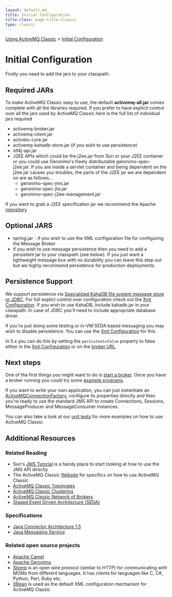```yaml
---
layout: default_md
title: Initial Configuration 
title-class: page-title-classic
type: classic
---
```


[Using ActiveMQ Classic](using-activemq-classic) > [Initial Configuration](initial-configuration)


Initial Configuration
=====================

Firstly you need to add the jars to your classpath.

Required JARs
-------------

To make ActiveMQ Classic easy to use, the default **activemq-all.jar** comes complete with all the libraries required. If you prefer to have explicit control over all the jars used by ActiveMQ Classic here is the full list of individual jars required

*   activemq-broker.jar
*   activemq-client.jar
*   activeio-core.jar
*   activemq-kahadb-store.jar (if you wish to use persistence)
*   slf4j-api.jar
*   J2EE APIs which could be the j2ee.jar from Sun or your J2EE container or you could use Geronimo's freely distributable geronimo-spec-j2ee.jar. If you are inside a servlet container and being dependent on the j2ee.jar causes you troubles, the parts of the J2EE jar we are dependent on are as follows...
    *   geronimo-spec-jms.jar
    *   geronimo-spec-jta.jar
    *   geronimo-spec-j2ee-management.jar

If you want to grab a J2EE specification jar we recommend the Apache [repository](https://dist.apache.org/repos/dist/release/geronimo/)

Optional JARS
-------------

*   spring.jar - if you wish to use the XML configuration file for configuring the Message Broker
*   if you wish to use message persistence then you need to add a persistent jar to your classpath (see below). If you just want a lightweight message bus with no durability you can leave this step out but we highly recommend persistence for production deployments.

Persistence Support
-------------------

We support persistence via [Specialized KahaDB file system message store or JDBC](persistence). For full explict control over configuration check out the [Xml Configuration](xml-configuration). If you wish to use KahaDB, include kahadb.jar in your classpath. In case of JDBC you'll need to include appropriate database driver.

If you're just doing some testing or in-VM SEDA based messaging you may wish to disable persistence. You can use the [Xml Configuration](xml-configuration) for this.

In 5.x you can do this by setting the `persistent=false` property to false either in the [Xml Configuration](xml-configuration) or on the [broker URL](configuring-transports).

Next steps
----------

One of the first things you might want to do is [start a broker](run-broker). Once you have a broker running you could try some [example programs](examples)

If you want to write your own application, you can just instantiate an [ActiveMQConnectionFactory](http://activemq.apache.org/maven/activemq-core/apidocs/org/apache/activemq/ActiveMQConnectionFactory.html), configure its properties directly and then you're ready to use the standard JMS API to create Connections, Sessions, MessageProducer and MessageConsumer instances.

You can also take a look at our [unit tests](https://github.com/apache/activemq/tree/main/activemq-core/src/test/java/org/apache/activemq/) for more examples on how to use ActiveMQ Classic.

Additional Resources
--------------------

### Related Reading

*   Sun's [JMS Tutorial](http://java.sun.com/products/jms/tutorial/) is a handy place to start looking at how to use the JMS API directly
*   The ActiveMQ Classic [Website](http://activemq.apache.org/components/classic) for specifics on how to use ActiveMQ Classic
*   [ActiveMQ Classic Topologies](topologies)
*   [ActiveMQ Classic Clustering](clustering)
*   [ActiveMQ Classic Network of Brokers](networks-of-brokers)
*   [Staged Event Driven Architecture (SEDA)](http://www.eecs.harvard.edu/~mdw/proj/seda/)

### Specifications

*   [Java Connector Architecture 1.5](http://java.sun.com/j2ee/connector/)
*   [Java Messaging Service](http://java.sun.com/products/jms/index.jsp)

### Related open source projects

*   [Apache Camel](http://camel.apache.org)
*   [Apache Geronimo](http://geronimo.apache.org/)
*   [Stomp](http://stomp.github.com/) is an open wire protocol (similar to HTTP) for communicating with MOMs from different languages. It has clients for languages like C, C#, Python, Perl, Ruby etc.
*   [XBean](https://geronimo.apache.org/xbean/) is used as the default XML configuration mechanism for ActiveMQ Classic

